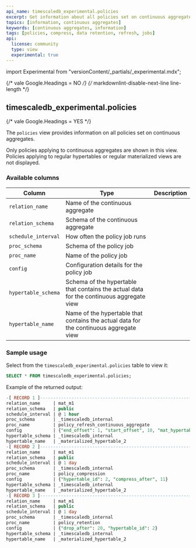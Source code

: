 ```yaml
---
api_name: timescaledb_experimental.policies
excerpt: Get information about all policies set on continuous aggregates
topics: [information, continuous aggregates]
keywords: [continuous aggregates, information]
tags: [policies, compress, data retention, refresh, jobs]
api:
  license: community
  type: view
  experimental: true
---
```


import Experimental from "versionContent/_partials/_experimental.mdx";

{/* vale Google.Headings = NO */}
{/* markdownlint-disable-next-line line-length */}
## timescaledb_experimental.policies <Tag type="community" content="Community" /><Tag type="experimental" content="Experimental" />
{/* vale Google.Headings = YES */}

The `policies` view provides information on all policies set on continuous
aggregates.

<Highlight type="note">
Only policies applying to continuous aggregates are shown in this view. Policies
applying to regular hypertables or regular materialized views are not displayed.
</Highlight>

<Experimental />

### Available columns

|Column|Type|Description|
|-|-|-|
|`relation_name`|Name of the continuous aggregate|
|`relation_schema`|Schema of the continuous aggregate|
|`schedule_interval`|How often the policy job runs|
|`proc_schema`|Schema of the policy job|
|`proc_name`|Name of the policy job|
|`config`|Configuration details for the policy job|
|`hypertable_schema`|Schema of the hypertable that contains the actual data for the continuous aggregate view|
|`hypertable_name`|Name of the hypertable that contains the actual data for the continuous aggregate view|

### Sample usage

Select from the `timescaledb_experimental.policies` table to view it:

```sql
SELECT * FROM timescaledb_experimental.policies;
```

Example of the returned output:

```sql
-[ RECORD 1 ]--------------------------------------------------------------------
relation_name     | mat_m1
relation_schema   | public
schedule_interval | @ 1 hour
proc_schema       | _timescaledb_internal
proc_name         | policy_refresh_continuous_aggregate
config            | {"end_offset": 1, "start_offset", 10, "mat_hypertable_id": 2}
hypertable_schema | _timescaledb_internal
hypertable_name   | _materialized_hypertable_2
-[ RECORD 2 ]--------------------------------------------------------------------
relation_name     | mat_m1
relation_schema   | public
schedule_interval | @ 1 day
proc_schema       | _timescaledb_internal
proc_name         | policy_compression
config            | {"hypertable_id": 2, "compress_after", 11}
hypertable_schema | _timescaledb_internal
hypertable_name   | _materialized_hypertable_2
-[ RECORD 3 ]--------------------------------------------------------------------
relation_name     | mat_m1
relation_schema   | public
schedule_interval | @ 1 day
proc_schema       | _timescaledb_internal
proc_name         | policy_retention
config            | {"drop_after": 20, "hypertable_id": 2}
hypertable_schema | _timescaledb_internal
hypertable_name   | _materialized_hypertable_2
```
